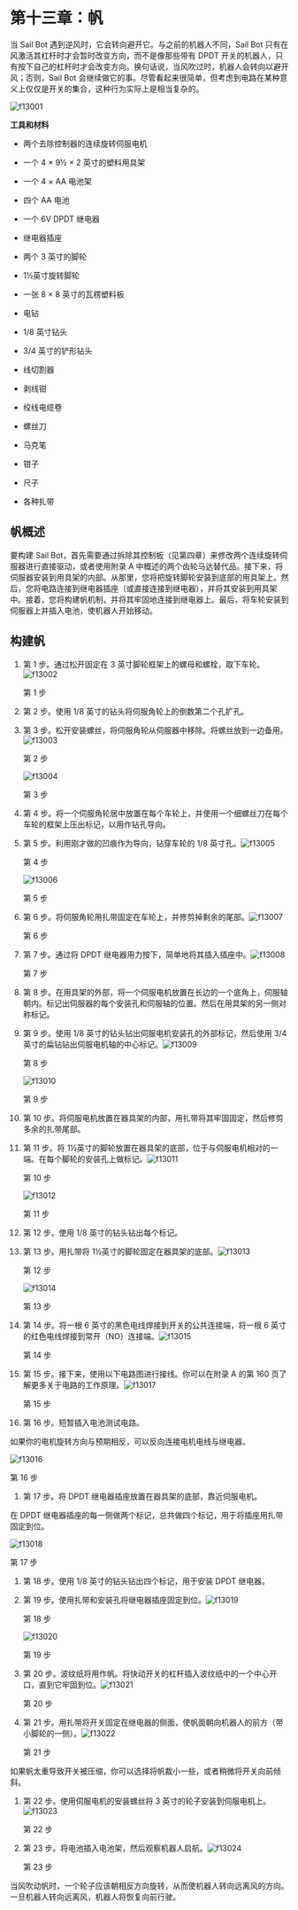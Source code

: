 # 第十三章：帆

当 Sail Bot 遇到逆风时，它会转向避开它。与之前的机器人不同，Sail Bot 只有在风激活其杠杆时才会暂时改变方向，而不是像那些带有 DPDT 开关的机器人，只有按下自己的杠杆时才会改变方向。换句话说，当风吹过时，机器人会转向以避开风；否则，Sail Bot 会继续做它的事。尽管看起来很简单，但考虑到电路在某种意义上仅仅是开关的集合，这种行为实际上是相当复杂的。

![f13001](img/f13001.png)

**工具和材料**

+   两个去除控制器的连续旋转伺服电机

+   一个 4 × 9½ × 2 英寸的塑料用具架

+   一个 4 × AA 电池架

+   四个 AA 电池

+   一个 6V DPDT 继电器

+   继电器插座

+   两个 3 英寸的脚轮

+   1½英寸旋转脚轮

+   一张 8 × 8 英寸的瓦楞塑料板

+   电钻

+   1/8 英寸钻头

+   3/4 英寸的铲形钻头

+   线切割器

+   剥线钳

+   绞线电缆卷

+   螺丝刀

+   马克笔

+   钳子

+   尺子

+   各种扎带

## 帆概述

要构建 Sail Bot，首先需要通过拆除其控制板（见第四章）来修改两个连续旋转伺服器进行直接驱动，或者使用附录 A 中概述的两个齿轮马达替代品。接下来，将伺服器安装到用具架的内部。从那里，您将把旋转脚轮安装到底部的用具架上。然后，您将电路连接到继电器插座（或直接连接到继电器），并将其安装到用具架中。接着，您将构建帆机制，并将其牢固地连接到继电器上。最后，将车轮安装到伺服器上并插入电池，使机器人开始移动。

## 构建帆

1.  第 1 步。通过松开固定在 3 英寸脚轮框架上的螺母和螺栓，取下车轮。![f13002](img/f13002.png)

    第 1 步

1.  第 2 步。使用 1/8 英寸的钻头将伺服角轮上的倒数第二个孔扩孔。

1.  第 3 步。松开安装螺丝，将伺服角轮从伺服器中移除。将螺丝放到一边备用。![f13003](img/f13003.png)

    第 2 步

    ![f13004](img/f13004.png)

    第 3 步

1.  第 4 步。将一个伺服角轮居中放置在每个车轮上，并使用一个细螺丝刀在每个车轮的框架上压出标记，以用作钻孔导向。

1.  第 5 步。利用刚才做的凹痕作为导向，钻穿车轮的 1/8 英寸孔。![f13005](img/f13005.png)

    第 4 步

    ![f13006](img/f13006.png)

    第 5 步

1.  第 6 步。将伺服角轮用扎带固定在车轮上，并修剪掉剩余的尾部。![f13007](img/f13007.png)

    第 6 步

1.  第 7 步。通过将 DPDT 继电器用力按下，简单地将其插入插座中。![f13008](img/f13008.png)

    第 7 步

1.  第 8 步。在用具架的外部，将一个伺服电机放置在长边的一个底角上，伺服轴朝内。标记出伺服器的每个安装孔和伺服轴的位置。然后在用具架的另一侧对称标记。

1.  第 9 步。使用 1/8 英寸的钻头钻出伺服电机安装孔的外部标记，然后使用 3/4 英寸的扁钻钻出伺服电机轴的中心标记。![f13009](img/f13009.png)

    第 8 步

    ![f13010](img/f13010.png)

    第 9 步

1.  第 10 步。将伺服电机放置在器具架的内部，用扎带将其牢固固定，然后修剪多余的扎带尾部。

1.  第 11 步。将 1½英寸的脚轮放置在器具架的底部，位于与伺服电机相对的一端。在每个脚轮的安装孔上做标记。![f13011](img/f13011.png)

    第 10 步

    ![f13012](img/f13012.png)

    第 11 步

1.  第 12 步。使用 1/8 英寸的钻头钻出每个标记。

1.  第 13 步。用扎带将 1½英寸的脚轮固定在器具架的底部。![f13013](img/f13013.png)

    第 12 步

    ![f13014](img/f13014.png)

    第 13 步

1.  第 14 步。将一根 6 英寸的黑色电线焊接到开关的公共连接端，将一根 6 英寸的红色电线焊接到常开（NO）连接端。![f13015](img/f13015.png)

    第 14 步

1.  第 15 步。接下来，使用以下电路图进行接线。你可以在附录 A 的第 160 页了解更多关于电路的工作原理。![f13017](img/f13017.png)

    第 15 步

1.  第 16 步。短暂插入电池测试电路。

如果你的电机旋转方向与预期相反，可以反向连接电机电线与继电器。

![f13016](img/f13016.png)

第 16 步

1.  第 17 步。将 DPDT 继电器插座放置在器具架的底部，靠近伺服电机。

在 DPDT 继电器插座的每一侧做两个标记，总共做四个标记，用于将插座用扎带固定到位。

![f13018](img/f13018.png)

第 17 步

1.  第 18 步。使用 1/8 英寸的钻头钻出四个标记，用于安装 DPDT 继电器。

1.  第 19 步。使用扎带和安装孔将继电器插座固定到位。![f13019](img/f13019.png)

    第 18 步

    ![f13020](img/f13020.png)

    第 19 步

1.  第 20 步。波纹纸将用作帆。将快动开关的杠杆插入波纹纸中的一个中心开口，直到它牢固到位。![f13021](img/f13021.png)

    第 20 步

1.  第 21 步。用扎带将开关固定在继电器的侧面，使帆面朝向机器人的前方（带小脚轮的一侧）。![f13022](img/f13022.png)

    第 21 步

如果帆太重导致开关被压缩，你可以选择将帆裁小一些，或者稍微将开关向前倾斜。

1.  第 22 步。使用伺服电机的安装螺丝将 3 英寸的轮子安装到伺服电机上。![f13023](img/f13023.png)

    第 22 步

1.  第 23 步。将电池插入电池架，然后观察机器人启航。![f13024](img/f13024.png)

    第 23 步

当风吹动帆时，一个轮子应该朝相反方向旋转，从而使机器人转向远离风的方向。一旦机器人转向远离风，机器人将恢复向前行驶。

